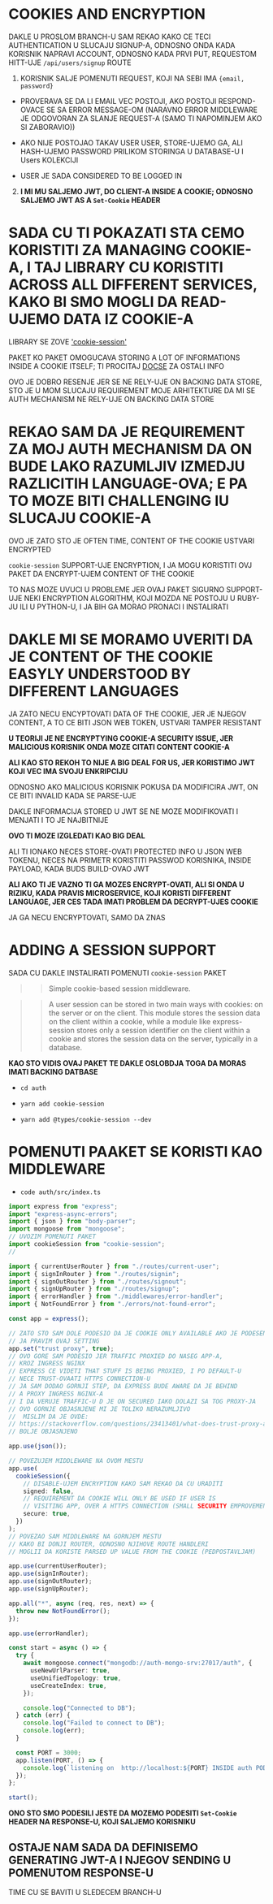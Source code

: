 # COOKIES AND ENCRYPTION

DAKLE U PROSLOM BRANCH-U SAM REKAO KAKO CE TECI AUTHENTICATION U SLUCAJU SIGNUP-A, ODNOSNO ONDA KADA KORISNIK NAPRAVI ACCOUNT, ODNOSNO KADA PRVI PUT, REQUESTOM HITT-UJE `/api/users/signup` ROUTE

1. KORISNIK SALJE POMENUTI REQUEST, KOJI NA SEBI IMA `{email, password}`

- PROVERAVA SE DA LI EMAIL VEC POSTOJI, AKO POSTOJI RESPOND-OVACE SE SA ERROR MESSAGE-OM (NARAVNO ERROR MIDDLEWARE JE ODGOVORAN ZA SLANJE REQUEST-A (SAMO TI NAPOMINJEM AKO SI ZABORAVIO))

- AKO NIJE POSTOJAO TAKAV USER USER, STORE-UJEMO GA, ALI HASH-UJEMO PASSWORD PRILIKOM STORINGA U DATABASE-U I Users KOLEKCIJI 

- USER JE SADA CONSIDERED TO BE LOGGED IN

2. **I MI MU SALJEMO JWT, DO CLIENT-A INSIDE A COOKIE; ODNOSNO SALJEMO JWT AS A `Set-Cookie` HEADER**

# SADA CU TI POKAZATI STA CEMO KORISTITI ZA MANAGING COOKIE-A, I TAJ LIBRARY CU KORISTITI ACROSS ALL DIFFERENT SERVICES, KAKO BI SMO MOGLI DA READ-UJEMO DATA IZ COOKIE-A

LIBRARY SE ZOVE ['cookie-session'](https://www.npmjs.com/package/cookie-session)

PAKET KO PAKET OMOGUCAVA STORING A LOT OF INFORMATIONS INSIDE A COOKIE ITSELF; TI PROCITAJ [DOCSE](https://github.com/expressjs/cookie-session#readme) ZA OSTALI INFO 

OVO JE DOBRO RESENJE JER SE NE RELY-UJE ON BACKING DATA STORE, STO JE U MOM SLUCAJU REQUIREMENT MOJE ARHITEKTURE DA MI SE AUTH MECHANISM NE RELY-UJE ON BACKING DATA STORE

# REKAO SAM DA JE REQUIREMENT ZA MOJ AUTH MECHANISM DA ON BUDE LAKO RAZUMLJIV IZMEDJU RAZLICITIH LANGUAGE-OVA; E PA TO MOZE BITI CHALLENGING IU SLUCAJU COOKIE-A

OVO JE ZATO STO JE OFTEN TIME, CONTENT OF THE COOKIE USTVARI ENCRYPTED

`cookie-session` SUPPORT-UJE ENCRYPTION, I JA MOGU KORISTITI OVJ PAKET DA ENCRYPT-UJEM CONTENT OF THE COOKIE

TO NAS MOZE UVUCI U PROBLEME JER OVAJ PAKET SIGURNO SUPPORT-UJE NEKI ENCRYPTION ALGORITHM, KOJI MOZDA NE POSTOJU U RUBY-JU ILI U PYTHON-U, I JA BIH GA MORAO PRONACI I INSTALIRATI

# DAKLE MI SE MORAMO UVERITI DA JE CONTENT OF THE COOKIE EASYLY UNDERSTOOD BY DIFFERENT LANGUAGES

JA ZATO NECU ENCYPTOVATI DATA OF THE COOKIE, JER JE NJEGOV CONTENT, A TO CE BITI JSON WEB TOKEN, USTVARI TAMPER RESISTANT

**U TEORIJI JE NE ENCRYPTYING COOKIE-A SECURITY ISSUE, JER MALICIOUS KORISNIK ONDA MOZE CITATI CONTENT COOKIE-A**

**ALI KAO STO REKOH TO NIJE A BIG DEAL FOR US, JER KORISTIMO JWT KOJI VEC IMA SVOJU ENKRIPCIJU**

ODNOSNO AKO MALICIOUS KORISNIK POKUSA DA MODIFICIRA JWT, ON CE BITI INVALID KADA SE PARSE-UJE

DAKLE INFORMACIJA STORED U JWT SE NE MOZE MODIFIKOVATI I MENJATI I TO JE NAJBITNIJE

**OVO TI MOZE IZGLEDATI KAO BIG DEAL**

ALI TI IONAKO NECES STORE-OVATI PROTECTED INFO U JSON WEB TOKENU, NECES NA PRIMETR KORISTITI PASSWOD KORISNIKA, INSIDE PAYLOAD, KADA BUDS BUILD-OVAO JWT

**ALI AKO TI JE VAZNO TI GA MOZES ENCRYPT-OVATI, ALI SI ONDA U RIZIKU, KADA PRAVIS MICROSERVICE, KOJI KORISTI DIFFERENT LANGUAGE, JER CES TADA IMATI PROBLEM DA DECRYPT-UJES COOKIE**

JA GA NECU ENCRYPTOVATI, SAMO DA ZNAS

# ADDING A SESSION SUPPORT

SADA CU DAKLE INSTALIRATI POMENUTI `cookie-session` PAKET

>> Simple cookie-based session middleware.

>> A user session can be stored in two main ways with cookies: on the server or on the client. This module stores the session data on the client within a cookie, while a module like express-session stores only a session identifier on the client within a cookie and stores the session data on the server, typically in a database.

**KAO STO VIDIS OVAJ PAKET TE DAKLE OSLOBDJA TOGA DA MORAS IMATI BACKING DATBASE**

- `cd auth`

- `yarn add cookie-session`

- `yarn add @types/cookie-session --dev`

# POMENUTI PAAKET SE KORISTI KAO MIDDLEWARE

- `code auth/src/index.ts`

```ts
import express from "express";
import "express-async-errors";
import { json } from "body-parser";
import mongoose from "mongoose";
// UVOZIM POMENUTI PAKET
import cookieSession from "cookie-session";
//

import { currentUserRouter } from "./routes/current-user";
import { signInRouter } from "./routes/signin";
import { signOutRouter } from "./routes/signout";
import { signUpRouter } from "./routes/signup";
import { errorHandler } from "./middlewares/error-handler";
import { NotFoundError } from "./errors/not-found-error";

const app = express();

// ZATO STO SAM DOLE PODESIO DA JE COOKIE ONLY AVAILABLE AKO JE PODESEN SSL
// JA PRAVIM OVAJ SETTING
app.set("trust proxy", true);
// OVO GORE SAM PODESIO JER TRAFFIC PROXIED DO NASEG APP-A,
// KROZ INGRESS NGINX
// EXPRESS CE VIDETI THAT STUFF IS BEING PROXIED, I PO DEFAULT-U
// NECE TRUST-OVAATI HTTPS CONNECTION-U
// JA SAM DODAO GORNJI STEP, DA EXPRESS BUDE AWARE DA JE BEHIND
// A PROXY INGRESS NGINX-A
// I DA VERUJE TRAFFIC-U D JE ON SECURED IAKO DOLAZI SA TOG PROXY-JA
// OVO GORNJE OBJASNJENE MI JE TOLIKO NERAZUMLJIVO
//  MISLIM DA JE OVDE:
// https://stackoverflow.com/questions/23413401/what-does-trust-proxy-actually-do-in-express-js-and-do-i-need-to-use-it
// BOLJE OBJASNJENO

app.use(json());

// POVEZUJEM MIDDLEWARE NA OVOM MESTU
app.use(
  cookieSession({
    // DISABLE-UJEM ENCRYPTION KAKO SAM REKAO DA CU URADITI
    signed: false,
    // REQUIREMENT DA COOKIE WILL ONLY BE USED IF USER IS
    // VISITING APP, OVER A HTTPS CONNECTION (SMALL SECURITY EMPROVEMENT)
    secure: true,
  })
);
// POVEZAO SAM MIDDLEWARE NA GORNJEM MESTU
// KAKO BI DONJI ROUTER, ODNOSNO NJIHOVE ROUTE HANDLERI
// MOGLII DA KORISTE PARSED UP VALUE FROM THE COOKIE (PEDPOSTAVLJAM)

app.use(currentUserRouter);
app.use(signInRouter);
app.use(signOutRouter);
app.use(signUpRouter);

app.all("*", async (req, res, next) => {
  throw new NotFoundError();
});

app.use(errorHandler);

const start = async () => {
  try {
    await mongoose.connect("mongodb://auth-mongo-srv:27017/auth", {
      useNewUrlParser: true,
      useUnifiedTopology: true,
      useCreateIndex: true,
    });

    console.log("Connected to DB");
  } catch (err) {
    console.log("Failed to connect to DB");
    console.log(err);
  }

  const PORT = 3000;
  app.listen(PORT, () => {
    console.log(`listening on  http://localhost:${PORT} INSIDE auth POD`);
  });
};

start();
```

**ONO STO SMO PODESILI JESTE DA MOZEMO PODESITI `Set-Cookie` HEADER NA RESPONSE-U, KOJI SALJEMO KORISNIKU**

## OSTAJE NAM SADA DA DEFINISEMO GENERATING JWT-A I NJEGOV SENDING U POMENUTOM RESPONSE-U

TIME CU SE BAVITI U SLEDECEM BRANCH-U
